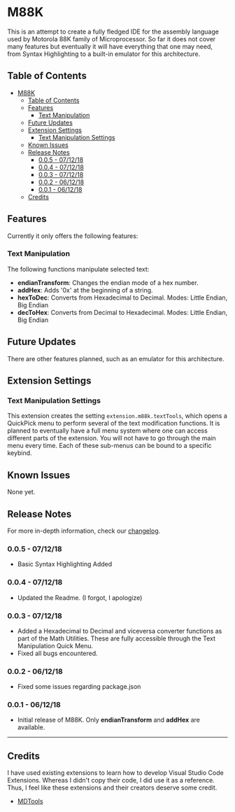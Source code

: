 # M88K 

This is an attempt to create a fully fledged IDE for the assembly language used by Motorola 88K family of Microprocessor. So far it does not cover many features but eventually it will have everything that one may need, from Syntax Highlighting to a built-in emulator for this architecture.

## Table of Contents
- [M88K](#m88k)
    - [Table of Contents](#table-of-contents)
    - [Features](#features)
        - [Text Manipulation](#text-manipulation)
    - [Future Updates](#future-updates)
    - [Extension Settings](#extension-settings)
        - [Text Manipulation Settings](#text-manipulation-settings)
    - [Known Issues](#known-issues)
    - [Release Notes](#release-notes)
        - [0.0.5 - 07/12/18](#005---071218)
        - [0.0.4 - 07/12/18](#004---071218)
        - [0.0.3 - 07/12/18](#003---071218)
        - [0.0.2 - 06/12/18](#002---061218)
        - [0.0.1 - 06/12/18](#001---061218)
    - [Credits](#credits)

## Features

Currently it only offers the following features:

### Text Manipulation

The following functions manipulate selected text:
- **endianTransform**: Changes the endian mode of a hex number.
- **addHex**: Adds '0x' at the beginning of a string.
- **hexToDec**: Converts from Hexadecimal to Decimal. Modes: Little Endian, Big Endian
- **decToHex**: Converts from Decimal to Hexadecimal. Modes: Little Endian, Big Endian

## Future Updates
There are other features planned, such as an emulator for this architecture.

## Extension Settings

### Text Manipulation Settings

This extension creates the setting `extension.m88k.textTools`, which opens a QuickPick menu to perform several of the text modification functions. It is planned to eventually have a full menu system where one can access different parts of the extension. You will not have to go through the main menu every time. Each of these sub-menus can be bound to a specific keybind.

## Known Issues

None yet.

## Release Notes

For more in-depth information, check our [changelog](https://github.com/M-T3K/M88K/blob/master/CHANGELOG.md).

### 0.0.5 - 07/12/18
- Basic Syntax Highlighting Added

### 0.0.4 - 07/12/18
- Updated the Readme. (I forgot, I apologize)

### 0.0.3 - 07/12/18

- Added a Hexadecimal to Decimal and viceversa converter functions as part of the Math Utilities. These are fully accessible through the Text Manipulation Quick Menu.
- Fixed all bugs encountered.

### 0.0.2 - 06/12/18

- Fixed some issues regarding package.json

### 0.0.1 - 06/12/18

- Initial release of M88K. Only **endianTransform** and **addHex** are available.

-----------------------------------------------------------------------------------------------------------

## Credits

I have used existing extensions to learn how to develop Visual Studio Code Extensions. Whereas I didn't copy their code, I did use it as a reference. Thus, I feel like these extensions and their creators deserve some credit.

- [MDTools](https://github.com/Microsoft/vscode-MDTools/)